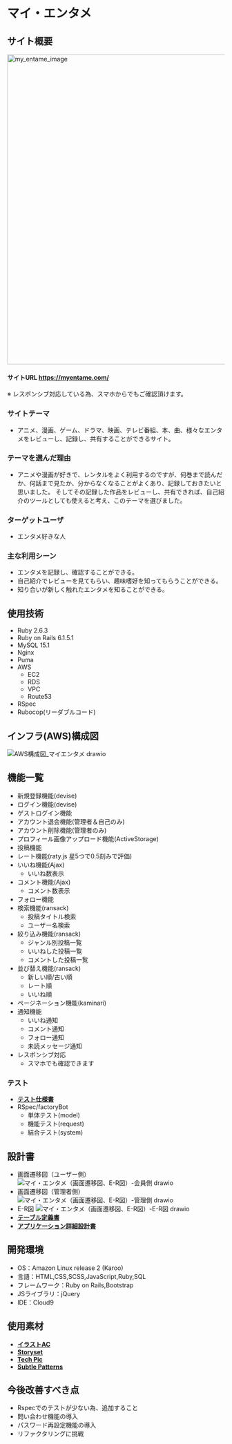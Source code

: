 # マイ・エンタメ

## サイト概要
<img width="718" alt="my_entame_image" src="https://user-images.githubusercontent.com/99108580/172554182-568a20ac-4004-4a38-959a-d001c0e583f9.png">

#### サイトURL https://myentame.com/
※ レスポンシブ対応している為、スマホからでもご確認頂けます。

### サイトテーマ
- アニメ、漫画、ゲーム、ドラマ、映画、テレビ番組、本、曲、様々なエンタメをレビューし、記録し、共有することができるサイト。

### テーマを選んだ理由
- アニメや漫画が好きで、レンタルをよく利用するのですが、何巻まで読んだか、何話まで見たか、分からなくなることがよくあり、記録しておきたいと思いました。
そしてその記録した作品をレビューし、共有できれば、自己紹介のツールとしても使えると考え、このテーマを選びました。

### ターゲットユーザ
- エンタメ好きな人

### 主な利用シーン
- エンタメを記録し、確認することができる。
- 自己紹介でレビューを見てもらい、趣味嗜好を知ってもらうことができる。
- 知り合いが新しく触れたエンタメを知ることができる。

## 使用技術
- Ruby 2.6.3
- Ruby on Rails 6.1.5.1
- MySQL 15.1
- Nginx
- Puma
- AWS
    - EC2
    - RDS
    - VPC
    - Route53
- RSpec
- Rubocop(リーダブルコード)

## インフラ(AWS)構成図
![AWS構成図_マイエンタメ drawio](https://user-images.githubusercontent.com/99108580/173863349-348e3ef0-a6d0-4b22-8c56-00b2013c1c31.png)

## 機能一覧
- 新規登録機能(devise)
- ログイン機能(devise)
- ゲストログイン機能
- アカウント退会機能(管理者＆自己のみ)
- アカウント削除機能(管理者のみ)
- プロフィール画像アップロード機能(ActiveStorage)
- 投稿機能
- レート機能(raty.js 星5つで0.5刻みで評価)
- いいね機能(Ajax)
    - いいね数表示
- コメント機能(Ajax)
    - コメント数表示
- フォロー機能
- 検索機能(ransack)
    - 投稿タイトル検索
    - ユーザー名検索
- 絞り込み機能(ransack)
    - ジャンル別投稿一覧
    - いいねした投稿一覧
    - コメントした投稿一覧
- 並び替え機能(ransack)
    - 新しい順/古い順
    - レート順
    - いいね順
- ページネーション機能(kaminari)
- 通知機能
    - いいね通知
    - コメント通知
    - フォロー通知
    - 未読メッセージ通知
- レスポンシブ対応
    - スマホでも確認できます

### テスト
- [**テスト仕様書**](https://docs.google.com/spreadsheets/d/1qWFT5Y5v1nOheiFOOk85ZPNq4w_GPbFC/edit?usp=sharing&ouid=110514537080918976334&rtpof=true&sd=true)
- RSpec/factoryBot
    - 単体テスト(model)
    - 機能テスト(request)
    - 結合テスト(system)

## 設計書
- 画面遷移図（ユーザー側）
![マイ・エンタメ（画面遷移図、E-R図）-会員側 drawio](https://user-images.githubusercontent.com/99108580/173503457-35e827d2-bf61-4ee3-9bec-5d60a312386c.png)
- 画面遷移図（管理者側）
![マイ・エンタメ（画面遷移図、E-R図）-管理側 drawio](https://user-images.githubusercontent.com/99108580/172556203-45629c8b-2317-4173-a46e-9c2765a3de1d.png)
- E-R図
![マイ・エンタメ（画面遷移図、E-R図）-E-R図 drawio](https://user-images.githubusercontent.com/99108580/173503436-0b1b6b80-a91d-48e6-b72e-8e6e808e4b65.png)
- [**テーブル定義書**](https://docs.google.com/spreadsheets/d/1h_4w1nNzXQazNh-1fCNcwaOjVJf7ciCLhZBSscM9bxw/edit?usp=sharing)
- [**アプリケーション詳細設計書**](https://docs.google.com/spreadsheets/d/1Hah5XAJJVKxdDH7jzXfldODtVYThYdvfeUGHF_fn2Vo/edit?usp=sharing)

## 開発環境
- OS：Amazon Linux release 2 (Karoo)
- 言語：HTML,CSS,SCSS,JavaScript,Ruby,SQL
- フレームワーク：Ruby on Rails,Bootstrap
- JSライブラリ：jQuery
- IDE：Cloud9

## 使用素材
- [**イラストAC**](https://www.ac-illust.com/)
- [**Storyset**](https://storyset.com/)
- [**Tech Pic**](http://tech-pic.com/)
- [**Subtle Patterns**](https://www.toptal.com/designers/subtlepatterns/)

## 今後改善すべき点
- Rspecでのテストが少ない為、追加すること
- 問い合わせ機能の導入
- パスワード再設定機能の導入
- リファクタリングに挑戦